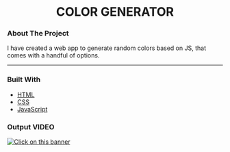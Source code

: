 <h1 align="center">COLOR GENERATOR</h3>

  

 


### About The Project


I have created a web app  to generate random colors based on JS, that comes with a handful of options.

<hr>

### Built With

* [HTML](https://developer.mozilla.org/en-US/docs/Web/HTML)
* [CSS](https://developer.mozilla.org/en-US/docs/Web/CSS)
* [JavaScript](https://www.javascript.com/)




### Output VIDEO

[![Click on this banner](https://user-images.githubusercontent.com/82095877/162185056-79e8a007-c63e-4b2b-a77e-7d07489d2831.png)](https://youtu.be/Wj07_SUXrqc)





